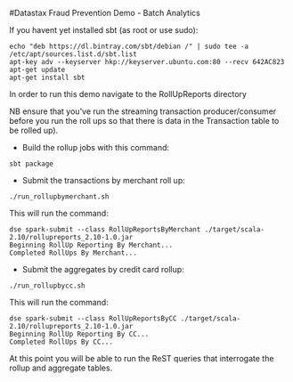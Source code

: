 #Datastax Fraud Prevention Demo - Batch Analytics


If you havent yet installed sbt (as root or use sudo):

```
echo "deb https://dl.bintray.com/sbt/debian /" | sudo tee -a /etc/apt/sources.list.d/sbt.list
apt-key adv --keyserver hkp://keyserver.ubuntu.com:80 --recv 642AC823
apt-get update
apt-get install sbt
```

In order to run this demo navigate to the RollUpReports directory

NB ensure that you've run the streaming transaction producer/consumer before you run the roll ups so that there is data in the Transaction table to be rolled up).

* Build the rollup jobs with this command:

`sbt package`

* Submit the transactions by merchant roll up: 

`./run_rollupbymerchant.sh`

This will run the command:
```
dse spark-submit --class RollUpReportsByMerchant ./target/scala-2.10/rollupreports_2.10-1.0.jar
Beginning RollUp Reporting By Merchant...
Completed RollUps By Merchant...
```

* Submit the aggregates by credit card rollup: 

`./run_rollupbycc.sh`

This will run the command:
```
dse spark-submit --class RollUpReportsByCC ./target/scala-2.10/rollupreports_2.10-1.0.jar
Beginning RollUp Reporting By CC...
Completed RollUps By CC...  
```

At this point you will be able to run the ReST queries that interrogate the rollup and aggregate tables.
